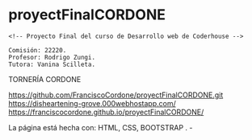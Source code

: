 # proyectFinalCORDONE

    <!-- Proyecto Final del curso de Desarrollo web de Coderhouse -->

    Comisión: 22220.
    Profesor: Rodrigo Zungi.
    Tutora: Vanina Scilleta.

TORNERÍA CORDONE

https://github.com/FranciscoCordone/proyectFinalCORDONE.git
https://disheartening-grove.000webhostapp.com/
https://franciscocordone.github.io/proyectFinalCORDONE/


La página está hecha con: 
HTML, CSS, BOOTSTRAP . -
